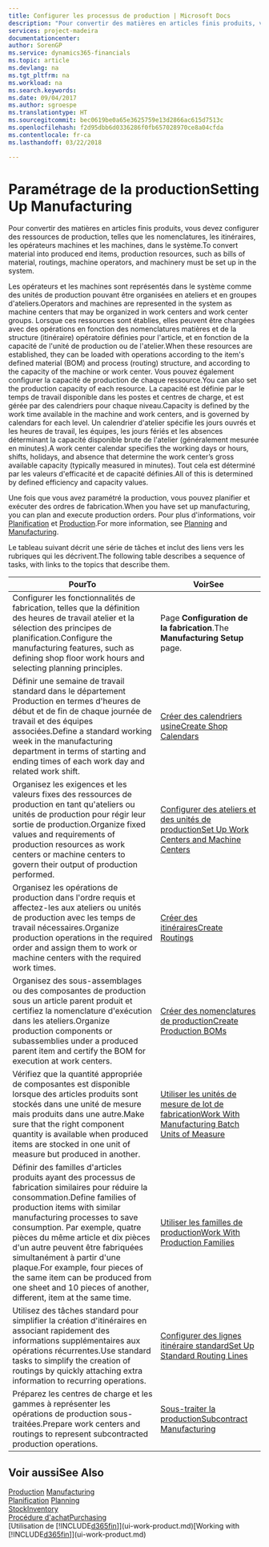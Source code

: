 ```yaml
---
title: Configurer les processus de production | Microsoft Docs
description: "Pour convertir des matières en articles finis produits, vous devez configurer des ressources de production, telles que les nomenclatures, les itinéraires, les opérateurs machines et les machines, dans le système."
services: project-madeira
documentationcenter: 
author: SorenGP
ms.service: dynamics365-financials
ms.topic: article
ms.devlang: na
ms.tgt_pltfrm: na
ms.workload: na
ms.search.keywords: 
ms.date: 09/04/2017
ms.author: sgroespe
ms.translationtype: HT
ms.sourcegitcommit: bec0619be0a65e3625759e13d2866ac615d7513c
ms.openlocfilehash: f2d95dbb6d0336286f0fb657028970ce8a04cfda
ms.contentlocale: fr-ca
ms.lasthandoff: 03/22/2018

---
```

# <a name="setting-up-manufacturing"></a><span data-ttu-id="e2fa6-103">Paramétrage de la production</span><span class="sxs-lookup"><span data-stu-id="e2fa6-103">Setting Up Manufacturing</span></span>
<span data-ttu-id="e2fa6-104">Pour convertir des matières en articles finis produits, vous devez configurer des ressources de production, telles que les nomenclatures, les itinéraires, les opérateurs machines et les machines, dans le système.</span><span class="sxs-lookup"><span data-stu-id="e2fa6-104">To convert material into produced end items, production resources, such as bills of material, routings, machine operators, and machinery must be set up in the system.</span></span>

<span data-ttu-id="e2fa6-105">Les opérateurs et les machines sont représentés dans le système comme des unités de production pouvant être organisées en ateliers et en groupes d'ateliers.</span><span class="sxs-lookup"><span data-stu-id="e2fa6-105">Operators and machines are represented in the system as machine centers that may be organized in work centers and work center groups.</span></span> <span data-ttu-id="e2fa6-106">Lorsque ces ressources sont établies, elles peuvent être chargées avec des opérations en fonction des nomenclatures matières et de la structure (itinéraire) opératoire définies pour l'article, et en fonction de la capacité de l'unité de production ou de l'atelier.</span><span class="sxs-lookup"><span data-stu-id="e2fa6-106">When these resources are established, they can be loaded with operations according to the item's defined material (BOM) and process (routing) structure, and according to the capacity of the machine or work center.</span></span> <span data-ttu-id="e2fa6-107">Vous pouvez également configurer la capacité de production de chaque ressource.</span><span class="sxs-lookup"><span data-stu-id="e2fa6-107">You can also set the production capacity of each resource.</span></span> <span data-ttu-id="e2fa6-108">La capacité est définie par le temps de travail disponible dans les postes et centres de charge, et est gérée par des calendriers pour chaque niveau.</span><span class="sxs-lookup"><span data-stu-id="e2fa6-108">Capacity is defined by the work time available in the machine and work centers, and is governed by calendars for each level.</span></span> <span data-ttu-id="e2fa6-109">Un calendrier d'atelier spécifie les jours ouvrés et les heures de travail, les équipes, les jours fériés et les absences déterminant la capacité disponible brute de l'atelier (généralement mesurée en minutes).</span><span class="sxs-lookup"><span data-stu-id="e2fa6-109">A work center calendar specifies the working days or hours, shifts, holidays, and absence that determine the work center’s gross available capacity (typically measured in minutes).</span></span> <span data-ttu-id="e2fa6-110">Tout cela est déterminé par les valeurs d'efficacité et de capacité définies.</span><span class="sxs-lookup"><span data-stu-id="e2fa6-110">All of this is determined by defined efficiency and capacity values.</span></span>  

<span data-ttu-id="e2fa6-111">Une fois que vous avez paramétré la production, vous pouvez planifier et exécuter des ordres de fabrication.</span><span class="sxs-lookup"><span data-stu-id="e2fa6-111">When you have set up manufacturing, you can plan and execute production orders.</span></span> <span data-ttu-id="e2fa6-112">Pour plus d'informations, voir [Planification](production-planning.md) et [Production](production-manage-manufacturing.md).</span><span class="sxs-lookup"><span data-stu-id="e2fa6-112">For more information, see [Planning](production-planning.md) and [Manufacturing](production-manage-manufacturing.md).</span></span>  

 <span data-ttu-id="e2fa6-113">Le tableau suivant décrit une série de tâches et inclut des liens vers les rubriques qui les décrivent.</span><span class="sxs-lookup"><span data-stu-id="e2fa6-113">The following table describes a sequence of tasks, with links to the topics that describe them.</span></span>   

|<span data-ttu-id="e2fa6-114">**Pour**</span><span class="sxs-lookup"><span data-stu-id="e2fa6-114">**To**</span></span>|<span data-ttu-id="e2fa6-115">**Voir**</span><span class="sxs-lookup"><span data-stu-id="e2fa6-115">**See**</span></span>|  
|------------|-------------|  
|<span data-ttu-id="e2fa6-116">Configurer les fonctionnalités de fabrication, telles que la définition des heures de travail atelier et la sélection des principes de planification.</span><span class="sxs-lookup"><span data-stu-id="e2fa6-116">Configure the manufacturing features, such as defining shop floor work hours and selecting planning principles.</span></span>|<span data-ttu-id="e2fa6-117">Page **Configuration de la fabrication**.</span><span class="sxs-lookup"><span data-stu-id="e2fa6-117">The **Manufacturing Setup** page.</span></span>|  
|<span data-ttu-id="e2fa6-118">Définir une semaine de travail standard dans le département Production en termes d'heures de début et de fin de chaque journée de travail et des équipes associées.</span><span class="sxs-lookup"><span data-stu-id="e2fa6-118">Define a standard working week in the manufacturing department in terms of starting and ending times of each work day and related work shift.</span></span>|[<span data-ttu-id="e2fa6-119">Créer des calendriers usine</span><span class="sxs-lookup"><span data-stu-id="e2fa6-119">Create Shop Calendars</span></span>](production-how-to-create-work-center-calendars.md)|  
|<span data-ttu-id="e2fa6-120">Organisez les exigences et les valeurs fixes des ressources de production en tant qu'ateliers ou unités de production pour régir leur sortie de production.</span><span class="sxs-lookup"><span data-stu-id="e2fa6-120">Organize fixed values and requirements of production resources as work centers or machine centers to govern their output of production performed.</span></span>|[<span data-ttu-id="e2fa6-121">Configurer des ateliers et des unités de production</span><span class="sxs-lookup"><span data-stu-id="e2fa6-121">Set Up Work Centers and Machine Centers</span></span>](production-how-to-set-up-work-and-machine-centers.md)|
|<span data-ttu-id="e2fa6-122">Organisez les opérations de production dans l'ordre requis et affectez-les aux ateliers ou unités de production avec les temps de travail nécessaires.</span><span class="sxs-lookup"><span data-stu-id="e2fa6-122">Organize production operations in the required order and assign them to work or machine centers with the required work times.</span></span>|[<span data-ttu-id="e2fa6-123">Créer des itinéraires</span><span class="sxs-lookup"><span data-stu-id="e2fa6-123">Create Routings</span></span>](production-how-to-create-routings.md)|
|<span data-ttu-id="e2fa6-124">Organisez des sous-assemblages ou des composantes de production sous un article parent produit et certifiez la nomenclature d'exécution dans les ateliers.</span><span class="sxs-lookup"><span data-stu-id="e2fa6-124">Organize production components or subassemblies under a produced parent item and certify the BOM for execution at work centers.</span></span>|[<span data-ttu-id="e2fa6-125">Créer des nomenclatures de production</span><span class="sxs-lookup"><span data-stu-id="e2fa6-125">Create Production BOMs</span></span>](production-how-to-create-production-boms.md)|
|<span data-ttu-id="e2fa6-126">Vérifiez que la quantité appropriée de composantes est disponible lorsque des articles produits sont stockés dans une unité de mesure mais produits dans une autre.</span><span class="sxs-lookup"><span data-stu-id="e2fa6-126">Make sure that the right component quantity is available when produced items are stocked in one unit of measure but produced in another.</span></span>|[<span data-ttu-id="e2fa6-127">Utiliser les unités de mesure de lot de fabrication</span><span class="sxs-lookup"><span data-stu-id="e2fa6-127">Work With Manufacturing Batch Units of Measure</span></span>](production-how-to-use-the-manufacturing-batch-unit-of-measure.md)|  
|<span data-ttu-id="e2fa6-128">Définir des familles d'articles produits ayant des processus de fabrication similaires pour réduire la consommation.</span><span class="sxs-lookup"><span data-stu-id="e2fa6-128">Define families of production items with similar manufacturing processes to save consumption.</span></span> <span data-ttu-id="e2fa6-129">Par exemple, quatre pièces du même article et dix pièces d'un autre peuvent être fabriquées simultanément à partir d'une plaque.</span><span class="sxs-lookup"><span data-stu-id="e2fa6-129">For example, four pieces of the same item can be produced from one sheet and 10 pieces of another, different, item at the same time.</span></span>|[<span data-ttu-id="e2fa6-130">Utiliser les familles de production</span><span class="sxs-lookup"><span data-stu-id="e2fa6-130">Work With Production Families</span></span>](production-how-work-family.md)|
|<span data-ttu-id="e2fa6-131">Utilisez des tâches standard pour simplifier la création d'itinéraires en associant rapidement des informations supplémentaires aux opérations récurrentes.</span><span class="sxs-lookup"><span data-stu-id="e2fa6-131">Use standard tasks to simplify the creation of routings by quickly attaching extra information to recurring operations.</span></span>|[<span data-ttu-id="e2fa6-132">Configurer des lignes itinéraire standard</span><span class="sxs-lookup"><span data-stu-id="e2fa6-132">Set Up Standard Routing Lines</span></span>](production-how-set-up-standard-routing-lines.md)|  
|<span data-ttu-id="e2fa6-133">Préparez les centres de charge et les gammes à représenter les opérations de production sous-traitées.</span><span class="sxs-lookup"><span data-stu-id="e2fa6-133">Prepare work centers and routings to represent subcontracted production operations.</span></span>|[<span data-ttu-id="e2fa6-134">Sous-traiter la production</span><span class="sxs-lookup"><span data-stu-id="e2fa6-134">Subcontract Manufacturing</span></span>](production-how-to-subcontract-manufacturing.md)|  

## <a name="see-also"></a><span data-ttu-id="e2fa6-135">Voir aussi</span><span class="sxs-lookup"><span data-stu-id="e2fa6-135">See Also</span></span>
<span data-ttu-id="e2fa6-136">[Production](production-manage-manufacturing.md)  </span><span class="sxs-lookup"><span data-stu-id="e2fa6-136">[Manufacturing](production-manage-manufacturing.md)  </span></span>  
<span data-ttu-id="e2fa6-137">[Planification](production-planning.md) </span><span class="sxs-lookup"><span data-stu-id="e2fa6-137">[Planning](production-planning.md) </span></span>  
[<span data-ttu-id="e2fa6-138">Stock</span><span class="sxs-lookup"><span data-stu-id="e2fa6-138">Inventory</span></span>](inventory-manage-inventory.md)  
[<span data-ttu-id="e2fa6-139">Procédure d'achat</span><span class="sxs-lookup"><span data-stu-id="e2fa6-139">Purchasing</span></span>](purchasing-manage-purchasing.md)  
<span data-ttu-id="e2fa6-140">[Utilisation de [!INCLUDE[d365fin](includes/d365fin_md.md)]](ui-work-product.md)</span><span class="sxs-lookup"><span data-stu-id="e2fa6-140">[Working with [!INCLUDE[d365fin](includes/d365fin_md.md)]](ui-work-product.md)</span></span>

